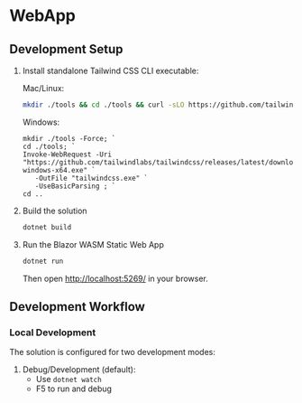 # WebApp

## Development Setup

1. Install standalone Tailwind CSS CLI executable:

   Mac/Linux:

   ```bash
   mkdir ./tools && cd ./tools && curl -sLO https://github.com/tailwindlabs/tailwindcss/releases/latest/download/tailwindcss-macos-arm64  && chmod +x tailwindcss-macos-arm64 && mv tailwindcss-macos-arm64 tailwindcss
   ```

   Windows:

   ```pwsh
   mkdir ./tools -Force; `
   cd ./tools; `
   Invoke-WebRequest -Uri "https://github.com/tailwindlabs/tailwindcss/releases/latest/download/tailwindcss-windows-x64.exe" `
      -OutFile "tailwindcss.exe" `
      -UseBasicParsing ; `
   cd ..

   ```

1. Build the solution

   ```bash
   dotnet build
   ```

1. Run the Blazor WASM Static Web App

   ```bash
   dotnet run
   ```

   Then open <http://localhost:5269/> in your browser.

## Development Workflow

### Local Development

The solution is configured for two development modes:

1. Debug/Development (default):
   - Use `dotnet watch`
   - F5 to run and debug
